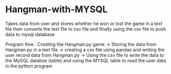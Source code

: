 # Hangman-with-MYSQL
Takes data from user and stores whether he won or lost the game in a text file then converts the text file to csv file and finally using the csv file to push data to mysql database 



Program flow :
Creating the Hangman.py game -> Storing the data from Hangman.py in a text file -> creating a csv file using pandas and writing the user record data from Hangman.py -> Using the csv file to write the data to the MySQL databse (table) and using the MYSQL table to read the user data in the python program 
